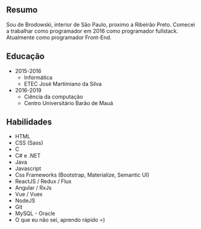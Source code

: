 ## Resumo

Sou de Brodowski, interior de São Paulo, proximo a Ribeirão Preto. Comecei a trabalhar como programador em 2016 como programador fullstack. Atualmente como programador Front-End.

## Educação

- 2015-2016
  - Informática
  - ETEC José Martimiano da Silva
- 2016-2019
  - Ciência da computação
  - Centro Universitário Barão de Mauá

## Habilidades

- HTML
- CSS (Sass)
- C
- C# e .NET
- Java
- Javascript
- Css Frameworks (Bootstrap, Materialize, Semantic UI)
- ReactJS / Redux / Flux
- Angular / RxJs
- Vue / Vuex
- NodeJS
- Git
- MySQL - Oracle
- O que eu não sei, aprendo rápido =)

